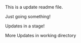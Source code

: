 This is a update readme file.

Just going something!

Updates in a stage!

More Updates in working directory

